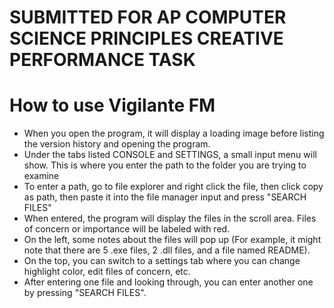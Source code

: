 
# SUBMITTED FOR AP COMPUTER SCIENCE PRINCIPLES CREATIVE PERFORMANCE TASK

# How to use Vigilante FM
- When you open the program, it will display a loading image before listing the version history and opening the program.
- Under the tabs listed CONSOLE and SETTINGS, a small input menu will show.  This is where you enter the path to the folder you are trying to examine
- To enter a path, go to file explorer and right click the file, then click copy as path, then paste it into the file manager input and press "SEARCH FILES"
- When entered, the program will display the files in the scroll area.  Files of concern or importance will be labeled with red.
- On the left, some notes about the files will pop up (For example, it might note that there are 5 .exe files, 2 .dll files, and a file named README).
- On the top, you can switch to a settings tab where you can change highlight color, edit files of concern, etc.
- After entering one file and looking through, you can enter another one by pressing "SEARCH FILES".
